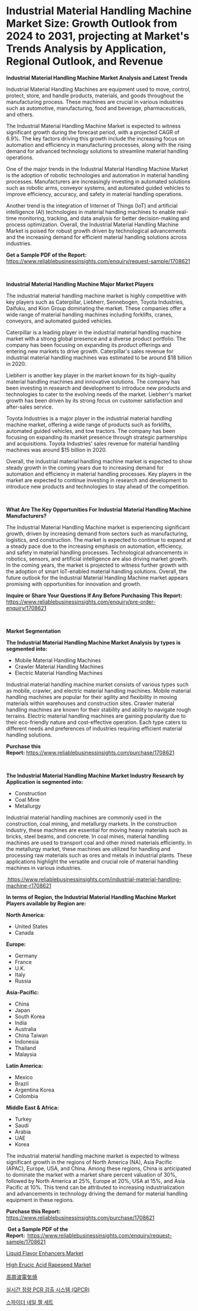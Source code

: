 <p><h1>Industrial Material Handling Machine Market Size: Growth Outlook from 2024 to 2031, projecting at Market's Trends Analysis by Application, Regional Outlook, and Revenue</h1></p><p><strong>Industrial Material Handling Machine Market Analysis and Latest Trends</strong></p>
<p><p>Industrial Material Handling Machines are equipment used to move, control, protect, store, and handle products, materials, and goods throughout the manufacturing process. These machines are crucial in various industries such as automotive, manufacturing, food and beverage, pharmaceuticals, and others.</p><p>The Industrial Material Handling Machine Market is expected to witness significant growth during the forecast period, with a projected CAGR of 6.9%. The key factors driving this growth include the increasing focus on automation and efficiency in manufacturing processes, along with the rising demand for advanced technology solutions to streamline material handling operations.</p><p>One of the major trends in the Industrial Material Handling Machine Market is the adoption of robotic technologies and automation in material handling processes. Manufacturers are increasingly investing in automated solutions such as robotic arms, conveyor systems, and automated guided vehicles to improve efficiency, accuracy, and safety in material handling operations.</p><p>Another trend is the integration of Internet of Things (IoT) and artificial intelligence (AI) technologies in material handling machines to enable real-time monitoring, tracking, and data analysis for better decision-making and process optimization. Overall, the Industrial Material Handling Machine Market is poised for robust growth driven by technological advancements and the increasing demand for efficient material handling solutions across industries.</p></p>
<p><strong>Get a Sample PDF of the Report:&nbsp;</strong> <a href="https://www.reliablebusinessinsights.com/enquiry/request-sample/1708621">https://www.reliablebusinessinsights.com/enquiry/request-sample/1708621</a></p>
<p>&nbsp;</p>
<p><strong>Industrial Material Handling Machine Major Market Players</strong></p>
<p><p>The industrial material handling machine market is highly competitive with key players such as Caterpillar, Liebherr, Sennebogen, Toyota Industries, Daifuku, and Kion Group dominating the market. These companies offer a wide range of material handling machines including forklifts, cranes, conveyors, and automated guided vehicles.</p><p>Caterpillar is a leading player in the industrial material handling machine market with a strong global presence and a diverse product portfolio. The company has been focusing on expanding its product offerings and entering new markets to drive growth. Caterpillar's sales revenue for industrial material handling machines was estimated to be around $18 billion in 2020.</p><p>Liebherr is another key player in the market known for its high-quality material handling machines and innovative solutions. The company has been investing in research and development to introduce new products and technologies to cater to the evolving needs of the market. Liebherr's market growth has been driven by its strong focus on customer satisfaction and after-sales service.</p><p>Toyota Industries is a major player in the industrial material handling machine market, offering a wide range of products such as forklifts, automated guided vehicles, and tow tractors. The company has been focusing on expanding its market presence through strategic partnerships and acquisitions. Toyota Industries' sales revenue for material handling machines was around $15 billion in 2020.</p><p>Overall, the industrial material handling machine market is expected to show steady growth in the coming years due to increasing demand for automation and efficiency in material handling processes. Key players in the market are expected to continue investing in research and development to introduce new products and technologies to stay ahead of the competition.</p></p>
<p>&nbsp;</p>
<p><strong>What Are The Key Opportunities For Industrial Material Handling Machine Manufacturers?</strong></p>
<p><p>The Industrial Material Handling Machine market is experiencing significant growth, driven by increasing demand from sectors such as manufacturing, logistics, and construction. The market is expected to continue to expand at a steady pace due to the increasing emphasis on automation, efficiency, and safety in material handling processes. Technological advancements in robotics, sensors, and artificial intelligence are also driving market growth. In the coming years, the market is projected to witness further growth with the adoption of smart IoT-enabled material handling solutions. Overall, the future outlook for the Industrial Material Handling Machine market appears promising with opportunities for innovation and growth.</p></p>
<p><strong>Inquire or Share Your Questions If Any Before Purchasing This Report:</strong> <a href="https://www.reliablebusinessinsights.com/enquiry/pre-order-enquiry/1708621">https://www.reliablebusinessinsights.com/enquiry/pre-order-enquiry/1708621</a></p>
<p>&nbsp;</p>
<p><strong>Market Segmentation</strong></p>
<p><strong>The Industrial Material Handling Machine Market Analysis by types is segmented into:</strong></p>
<p><ul><li>Mobile Material Handling Machines</li><li>Crawler Material Handling Machines</li><li>Electric Material Handling Machines</li></ul></p>
<p><p>Industrial material handling machine market consists of various types such as mobile, crawler, and electric material handling machines. Mobile material handling machines are popular for their agility and flexibility in moving materials within warehouses and construction sites. Crawler material handling machines are known for their stability and ability to navigate rough terrains. Electric material handling machines are gaining popularity due to their eco-friendly nature and cost-effective operation. Each type caters to different needs and preferences of industries requiring efficient material handling solutions.</p></p>
<p><strong>Purchase this Report:&nbsp;</strong><a href="https://www.reliablebusinessinsights.com/purchase/1708621">https://www.reliablebusinessinsights.com/purchase/1708621</a></p>
<p>&nbsp;</p>
<p><strong>The Industrial Material Handling Machine Market Industry Research by Application is segmented into:</strong></p>
<p><ul><li>Construction</li><li>Coal Mine</li><li>Metallurgy</li></ul></p>
<p><p>Industrial material handling machines are commonly used in the construction, coal mining, and metallurgy markets. In the construction industry, these machines are essential for moving heavy materials such as bricks, steel beams, and concrete. In coal mines, material handling machines are used to transport coal and other mined materials efficiently. In the metallurgy market, these machines are utilized for handling and processing raw materials such as ores and metals in industrial plants. These applications highlight the versatile and crucial role of material handling machines in various industries.</p></p>
<p><a href="https://www.reliablebusinessinsights.com/industrial-material-handling-machine-r1708621">&nbsp;https://www.reliablebusinessinsights.com/industrial-material-handling-machine-r1708621</a></p>
<p><strong>In terms of Region, the Industrial Material Handling Machine Market Players available by Region are:</strong></p>
<p>
    <p> <strong> North America: </strong>
        <ul>
            <li>United States</li>
            <li>Canada</li>
        </ul>
        </p> 
    <p> <strong> Europe: </strong>
        <ul>
            <li>Germany</li>
            <li>France</li>
            <li>U.K.</li>
            <li>Italy</li>
            <li>Russia</li>
        </ul>
        </p> 
    <p> <strong> Asia-Pacific: </strong>
        <ul>
            <li>China</li>
            <li>Japan</li>
            <li>South Korea</li>
            <li>India</li>
            <li>Australia</li>
            <li>China Taiwan</li>
            <li>Indonesia</li>
            <li>Thailand</li>
            <li>Malaysia</li>
        </ul>
        </p> 
    <p> <strong> Latin America: </strong>
        <ul>
            <li>Mexico</li>
            <li>Brazil</li>
            <li>Argentina Korea</li>
            <li>Colombia</li>
        </ul>
        </p> 
    <p> <strong> Middle East & Africa: </strong>
        <ul>
            <li>Turkey</li>
            <li>Saudi</li>
            <li>Arabia</li>
            <li>UAE</li>
            <li>Korea</li>
        </ul>
    </p>
    </p>
<p><p>The industrial material handling machine market is expected to witness significant growth in the regions of North America (NA), Asia Pacific (APAC), Europe, USA, and China. Among these regions, China is anticipated to dominate the market with a market share percent valuation of 30%, followed by North America at 25%, Europe at 20%, USA at 15%, and Asia Pacific at 10%. This trend can be attributed to increasing industrialization and advancements in technology driving the demand for material handling equipment in these regions.</p></p>
<p><strong>Purchase this Report: </strong><a href="https://www.reliablebusinessinsights.com/purchase/1708621">https://www.reliablebusinessinsights.com/purchase/1708621</a></p>
<p>&nbsp;<strong>Get a Sample PDF of the Report:&nbsp;&nbsp;</strong><a href="https://www.reliablebusinessinsights.com/enquiry/request-sample/1708621">https://www.reliablebusinessinsights.com/enquiry/request-sample/1708621</a></p>
<p><strong></strong></p>
<p><p><a href="https://issuu.com/reportprime-2/docs/liquid-flavor-enhancers-market-size-2030.pptx">Liquid Flavor Enhancers Market</a></p><p><a href="https://github.com/timeliteaut/Market-Research-Report-List-3/blob/main/high-erucic-acid-rapeseed-market.md">High Erucic Acid Rapeseed Market</a></p><p><a href="https://github.com/lababdou/Market-Research-Report-List-4/blob/main/2199269125532.md">高周波電気焼</a></p><p><a href="https://github.com/Marcosoenrt565736/Market-Research-Report-List-1/blob/main/8106342109941.md">실시간 정량 PCR 검출 시스템 (QPCR)</a></p><p><a href="https://github.com/ThomasElmes2022/Market-Research-Report-List-1/blob/main/3852441111961.md">스파이더 네일 젤 세트</a></p></p>